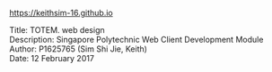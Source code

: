 <https://keithsim-16.github.io>

Title: TOTEM. web design\
Description: Singapore Polytechnic 
  Web Client Development Module\
Author: P1625765 (Sim Shi Jie, Keith)\
Date: 12 February 2017
